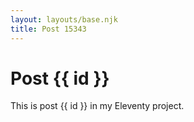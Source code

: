 ```yaml
---
layout: layouts/base.njk
title: Post 15343
---
```


# Post {{ id }}

This is post {{ id }} in my Eleventy project.
